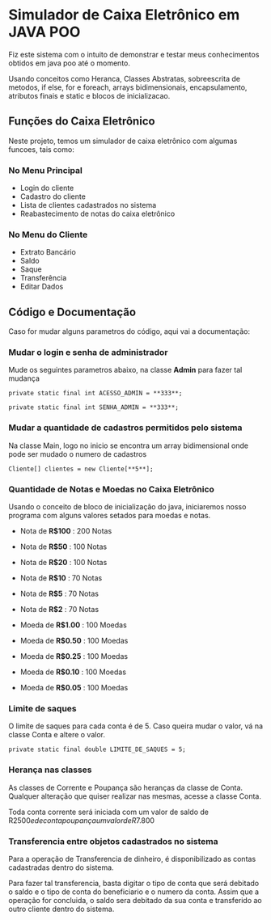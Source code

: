 # Simulador de Caixa Eletrônico em JAVA POO

Fiz este sistema com o intuito de demonstrar e testar meus conhecimentos obtidos em java poo até o momento. 

Usando conceitos como Heranca, Classes Abstratas, sobreescrita de metodos, if else, for e foreach, arrays bidimensionais, encapsulamento, atributos finais e static e blocos de inicializacao.


## Funções do Caixa Eletrônico

Neste projeto, temos um simulador de caixa eletrônico com algumas funcoes, tais como:

### No Menu Principal

* Login do cliente
* Cadastro do cliente
* Lista de clientes cadastrados no sistema
* Reabastecimento de notas do caixa eletrônico

### No Menu do Cliente

* Extrato Bancário
* Saldo
* Saque
* Transferência
* Editar Dados

## Código e Documentação

Caso for mudar alguns parametros do código, aqui vai a documentação:

### Mudar o login e senha de administrador

Mude os seguintes parametros abaixo, na classe **Admin** para fazer tal mudança

```private static final int ACESSO_ADMIN = **333**;```

```private static final int SENHA_ADMIN = **333**;```

### Mudar a quantidade de cadastros permitidos pelo sistema

Na classe Main, logo no inicio se encontra um array bidimensional onde pode ser mudado o numero de cadastros

```Cliente[] clientes = new Cliente[**5**];```

### Quantidade de Notas e Moedas no Caixa Eletrônico

Usando o conceito de bloco de inicialização do java, iniciaremos nosso programa com alguns valores setados para moedas e notas.

* Nota de **R$100** : 200 Notas

* Nota de **R$50**  : 100 Notas

* Nota de **R$20**  : 100 Notas

* Nota de **R$10**  : 70 Notas

* Nota de **R$5**   : 70 Notas

* Nota de **R$2**   : 70 Notas


* Moeda de **R$1.00** : 100 Moedas

* Moeda de **R$0.50** : 100 Moedas

* Moeda de **R$0.25** : 100 Moedas

* Moeda de **R$0.10** : 100 Moedas

* Moeda de **R$0.05** : 100 Moedas

### Limite de saques 

O limite de saques para cada conta é de 5. Caso queira mudar o valor, vá na classe Conta e altere o valor.

```private static final double LIMITE_DE_SAQUES = 5;```

### Herança nas classes

As classes de Corrente e Poupança são heranças da classe de Conta. Qualquer alteração que quiser realizar nas mesmas, acesse a classe Conta.

Toda conta corrente será iniciada com um valor de saldo de R$2500 e de conta poupança um valor de R$7.800


### Transferencia entre objetos cadastrados no sistema

Para a operação de Transferencia de dinheiro, é disponibilizado as contas cadastradas dentro do sistema.

Para fazer tal transferencia, basta digitar o tipo de conta que será debitado o saldo e o tipo de conta do beneficiario e o numero da conta. Assim que a operação for concluida, o saldo sera debitado da sua conta e transferido ao outro cliente dentro do sistema.





